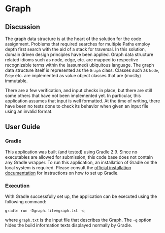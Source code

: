 # Graph

## Discussion
The graph data structure is at the heart of the solution for the code assignment. Problems that required searches for multiple Paths employ depth first search with the aid of a stack for traversal. In this solution, domain driven design principles have been applied. Graph data structure related idioms such as node, edge, etc. are mapped to respective recognizable terms within the (assumed) ubiquitous language. The graph data structure itself is represented as the `Graph` class. Classes such as `Node`, `Edge` etc. are implemented as value object classes that are (mostly) immutable.

There are a few verification, and input checks in place, but there are still some others that have not been implemented yet. In particular, this application assumes that input is well formatted. At the time of writing, there have been no tests done to check its behavior when given an input file using an invalid format.

## User Guide

### Gradle
This application was built (and tested) using Gradle 2.9. Since no executables are allowed for submission, this code base does not contain any Gradle wrapper. To run this application, an installation of Gradle on the local system is required. Please consult the [official installation documentation](https://docs.gradle.org/current/userguide/installation.html) for instructions on how to set up Gradle.

### Execution
With Gradle successfully set up, the application can be executed using the following command:

    gradle run -Dgraph.file=graph.txt -q

where `graph.txt` is the input file that describes the Graph. The `-q` option hides the build information texts displayed normally by Gradle.